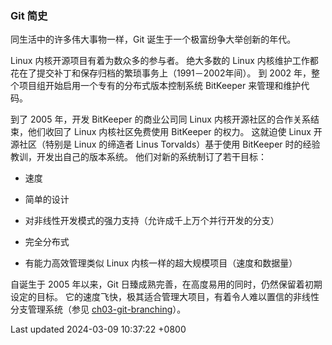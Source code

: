 ### Git 简史

同生活中的许多伟大事物一样，Git 诞生于一个极富纷争大举创新的年代。

Linux 内核开源项目有着为数众多的参与者。 绝大多数的 Linux
内核维护工作都花在了提交补丁和保存归档的繁琐事务上（1991－2002年间）。
到 2002 年，整个项目组开始启用一个专有的分布式版本控制系统 BitKeeper
来管理和维护代码。

到了 2005 年，开发 BitKeeper 的商业公司同 Linux
内核开源社区的合作关系结束，他们收回了 Linux 内核社区免费使用 BitKeeper
的权力。 这就迫使 Linux 开源社区（特别是 Linux 的缔造者 Linus
Torvalds）基于使用 BitKeeper 时的经验教训，开发出自己的版本系统。
他们对新的系统制订了若干目标：

- 速度

- 简单的设计

- 对非线性开发模式的强力支持（允许成千上万个并行开发的分支）

- 完全分布式

- 有能力高效管理类似 Linux 内核一样的超大规模项目（速度和数据量）

自诞生于 2005 年以来，Git
日臻成熟完善，在高度易用的同时，仍然保留着初期设定的目标。
它的速度飞快，极其适合管理大项目，有着令人难以置信的非线性分支管理系统（参见
[ch03-git-branching](ch03-git-branching.md#ch03-git-branching)）。

Last updated 2024-03-09 10:37:22 +0800
